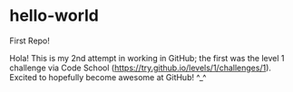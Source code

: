 hello-world
===========

First Repo!

Hola! This is my 2nd attempt in working in GitHub; the first was the level 1 challenge via Code School (https://try.github.io/levels/1/challenges/1). Excited to hopefully become awesome at GitHub! ^_^
